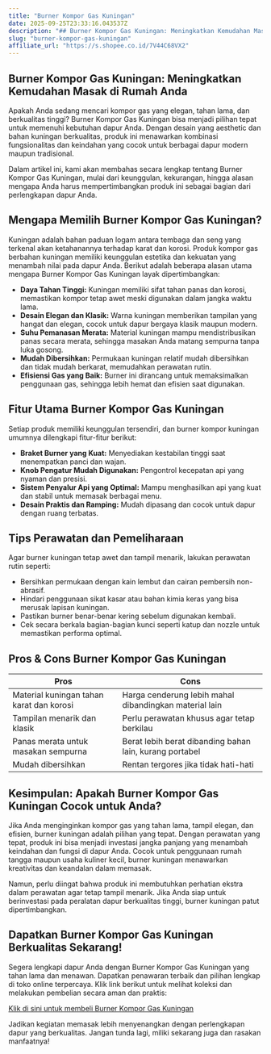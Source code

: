 ```yaml
---
title: "Burner Kompor Gas Kuningan"
date: 2025-09-25T23:33:16.043537Z
description: "## Burner Kompor Gas Kuningan: Meningkatkan Kemudahan Masak di Rumah Anda..."
slug: "burner-kompor-gas-kuningan"
affiliate_url: "https://s.shopee.co.id/7V44C68VX2"
---
```

## Burner Kompor Gas Kuningan: Meningkatkan Kemudahan Masak di Rumah Anda

Apakah Anda sedang mencari kompor gas yang elegan, tahan lama, dan berkualitas tinggi? Burner Kompor Gas Kuningan bisa menjadi pilihan tepat untuk memenuhi kebutuhan dapur Anda. Dengan desain yang aesthetic dan bahan kuningan berkualitas, produk ini menawarkan kombinasi fungsionalitas dan keindahan yang cocok untuk berbagai dapur modern maupun tradisional.

Dalam artikel ini, kami akan membahas secara lengkap tentang Burner Kompor Gas Kuningan, mulai dari keunggulan, kekurangan, hingga alasan mengapa Anda harus mempertimbangkan produk ini sebagai bagian dari perlengkapan dapur Anda.

## Mengapa Memilih Burner Kompor Gas Kuningan?

Kuningan adalah bahan paduan logam antara tembaga dan seng yang terkenal akan ketahanannya terhadap karat dan korosi. Produk kompor gas berbahan kuningan memiliki keunggulan estetika dan kekuatan yang menambah nilai pada dapur Anda. Berikut adalah beberapa alasan utama mengapa Burner Kompor Gas Kuningan layak dipertimbangkan:

- **Daya Tahan Tinggi:** Kuningan memiliki sifat tahan panas dan korosi, memastikan kompor tetap awet meski digunakan dalam jangka waktu lama.
- **Desain Elegan dan Klasik:** Warna kuningan memberikan tampilan yang hangat dan elegan, cocok untuk dapur bergaya klasik maupun modern.
- **Suhu Pemanasan Merata:** Material kuningan mampu mendistribusikan panas secara merata, sehingga masakan Anda matang sempurna tanpa luka gosong.
- **Mudah Dibersihkan:** Permukaan kuningan relatif mudah dibersihkan dan tidak mudah berkarat, memudahkan perawatan rutin.
- **Efisiensi Gas yang Baik:** Burner ini dirancang untuk memaksimalkan penggunaan gas, sehingga lebih hemat dan efisien saat digunakan.

## Fitur Utama Burner Kompor Gas Kuningan

Setiap produk memiliki keunggulan tersendiri, dan burner kompor kuningan umumnya dilengkapi fitur-fitur berikut:

- **Braket Burner yang Kuat:** Menyediakan kestabilan tinggi saat menempatkan panci dan wajan.
- **Knob Pengatur Mudah Digunakan:** Pengontrol kecepatan api yang nyaman dan presisi.
- **Sistem Penyalur Api yang Optimal:** Mampu menghasilkan api yang kuat dan stabil untuk memasak berbagai menu.
- **Desain Praktis dan Ramping:** Mudah dipasang dan cocok untuk dapur dengan ruang terbatas.

## Tips Perawatan dan Pemeliharaan

Agar burner kuningan tetap awet dan tampil menarik, lakukan perawatan rutin seperti:

- Bersihkan permukaan dengan kain lembut dan cairan pembersih non-abrasif.
- Hindari penggunaan sikat kasar atau bahan kimia keras yang bisa merusak lapisan kuningan.
- Pastikan burner benar-benar kering sebelum digunakan kembali.
- Cek secara berkala bagian-bagian kunci seperti katup dan nozzle untuk memastikan performa optimal.

## Pros & Cons Burner Kompor Gas Kuningan

| **Pros** | **Cons** |
| --- | --- |
| Material kuningan tahan karat dan korosi | Harga cenderung lebih mahal dibandingkan material lain |
| Tampilan menarik dan klasik | Perlu perawatan khusus agar tetap berkilau |
| Panas merata untuk masakan sempurna | Berat lebih berat dibanding bahan lain, kurang portabel |
| Mudah dibersihkan | Rentan tergores jika tidak hati-hati |

## Kesimpulan: Apakah Burner Kompor Gas Kuningan Cocok untuk Anda?

Jika Anda menginginkan kompor gas yang tahan lama, tampil elegan, dan efisien, burner kuningan adalah pilihan yang tepat. Dengan perawatan yang tepat, produk ini bisa menjadi investasi jangka panjang yang menambah keindahan dan fungsi di dapur Anda. Cocok untuk penggunaan rumah tangga maupun usaha kuliner kecil, burner kuningan menawarkan kreativitas dan keandalan dalam memasak.

Namun, perlu diingat bahwa produk ini membutuhkan perhatian ekstra dalam perawatan agar tetap tampil menarik. Jika Anda siap untuk berinvestasi pada peralatan dapur berkualitas tinggi, burner kuningan patut dipertimbangkan.

## Dapatkan Burner Kompor Gas Kuningan Berkualitas Sekarang!

Segera lengkapi dapur Anda dengan Burner Kompor Gas Kuningan yang tahan lama dan menawan. Dapatkan penawaran terbaik dan pilihan lengkap di toko online terpercaya. Klik link berikut untuk melihat koleksi dan melakukan pembelian secara aman dan praktis:

[Klik di sini untuk membeli Burner Kompor Gas Kuningan](https://s.shopee.co.id/7V44C68VX2)

Jadikan kegiatan memasak lebih menyenangkan dengan perlengkapan dapur yang berkualitas. Jangan tunda lagi, miliki sekarang juga dan rasakan manfaatnya!